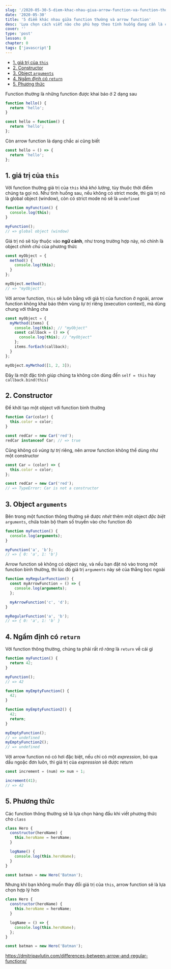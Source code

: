 ```yaml
---
slug: '/2020-05-30-5-diem-khac-nhau-giua-arrow-function-va-function-thong-thuong'
date: '2020-05-30'
title: '5 điểm khác nhau giữa function thường và arrow function'
desc: 'Lựa chọn cách viết nào cho phù hợp theo tính huống đang cần là cái chúng ta sẽ có được câu trả lời khi đi qua 5 điểm khác biệt này'
cover: ''
type: 'post'
lesson: 0
chapter: 0
tags: ['javascript']
---
```


<!-- TOC -->

- [1. giá trị của `this`](#1-giá-trị-của-this)
- [2. Constructor](#2-constructor)
- [3. Object `arguments`](#3-object-arguments)
- [4. Ngầm định có `return`](#4-ngầm-định-có-return)
- [5. Phương thức](#5-phương-thức)

<!-- /TOC -->

Function _thường_ là những function được khai báo ở 2 dạng sau

```js
function hello() {
  return 'hello';
}

const hello = function() {
  return 'hello';
};
```

Còn arrow function là dạng chắc ai cũng biết

```js
const hello = () => {
  return 'hello';
};
```

## 1. giá trị của `this`

Với function thường giá trị của `this` khá _khó lường_, tùy thuộc thời điểm chúng ta gọi nó. Như tình huống sau, nếu không có strict mode, thì giá trị nó là global object (window), còn có strict mode nó sẽ là `undefined`

```js
function myFunction() {
  console.log(this);
}

myFunction();
// => global object (window)
```

Giá trị nó sẽ tùy thuộc vào **ngữ cảnh**, như trong trường hợp này, nó chính là object _chính chủ_ của phương thức

```js
const myObject = {
  method() {
    console.log(this);
  }
};

myObject.method();
// => "myObject"
```

Với arrow function, `this` sẽ luôn bằng với giá trị của function ở ngoài, arrow function không khai báo thêm vùng _tự trị_ riêng (execution context), mà dùng chung với thằng cha

```js
const myObject = {
  myMethod(items) {
    console.log(this); // "myObject"
    const callback = () => {
      console.log(this); // "myObject"
    };
    items.forEach(callback);
  }
};

myObject.myMethod([1, 2, 3]);
```

Đây là một đặc tính giúp chúng ta không còn dùng đến `self = this` hay `callback.bind(this)`

## 2. Constructor

Để khởi tạo một object với function bình thường

```js
function Car(color) {
  this.color = color;
}

const redCar = new Car('red');
redCar instanceof Car; // => true
```

Cũng không có _vùng tự trị_ riêng, nên arrow function không thể dùng như một constructor

```js
const Car = (color) => {
  this.color = color;
};

const redCar = new Car('red');
// => TypeError: Car is not a constructor
```

## 3. Object `arguments`

Bên trong một function thông thường sẽ được _nhét_ thêm một object _đặc biệt_ `arguments`, chứa toàn bộ tham số truyền vào cho function đó

```js
function myFunction() {
  console.log(arguments);
}

myFunction('a', 'b');
// => { 0: 'a', 1: 'b'}
```

Arrow function sẽ không có object này, và nếu bạn đặt nó vào trong một function bình thường, thì lúc đó giá trị `arguments` này sẽ của thằng bọc ngoài

```js
function myRegularFunction() {
  const myArrowFunction = () => {
    console.log(arguments);
  };

  myArrowFunction('c', 'd');
}

myRegularFunction('a', 'b');
// => { 0: 'a', 1: 'b' }
```

## 4. Ngầm định có `return`

Với function thông thường, chúng ta phải rất _rõ ràng_ là `return` về cái gì

```js
function myFunction() {
  return 42;
}

myFunction();
// => 42

function myEmptyFunction() {
  42;
}

function myEmptyFunction2() {
  42;
  return;
}

myEmptyFunction();
// => undefined
myEmptyFunction2();
// => undefined
```

Với arrow function nó có hơi đặc biệt, nếu chỉ có một _expression_, bỏ qua dấu ngoặc đơn luôn, thì giá trị của _expression_ sẽ được return

```js
const increment = (num) => num + 1;

increment(41);
// => 42
```

## 5. Phương thức

Các function thông thường sẽ là lựa chọn hàng đầu khi viết phương thức cho `class`

```js
class Hero {
  constructor(heroName) {
    this.heroName = heroName;
  }

  logName() {
    console.log(this.heroName);
  }
}

const batman = new Hero('Batman');
```

Nhưng khi bạn không muốn thay đổi giá trị của `this`, arrow function sẽ là lựa chọn hợp lý hơn

```js
class Hero {
  constructor(heroName) {
    this.heroName = heroName;
  }

  logName = () => {
    console.log(this.heroName);
  };
}

const batman = new Hero('Batman');
```

https://dmitripavlutin.com/differences-between-arrow-and-regular-functions/
